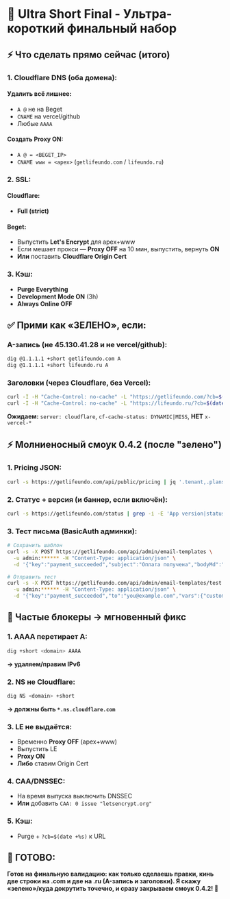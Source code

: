 # 🚀 Ultra Short Final - Ультра-короткий финальный набор

## **⚡ Что сделать прямо сейчас (итого)**

### **1. Cloudflare DNS (оба домена):**

#### **Удалить всё лишнее:**
- `A @` не на Beget
- `CNAME` на vercel/github
- Любые `AAAA`

#### **Создать Proxy ON:**
- `A @ = <BEGET_IP>`
- `CNAME www = <apex>` (`getlifeundo.com` / `lifeundo.ru`)

### **2. SSL:**

#### **Cloudflare:**
- **Full (strict)**

#### **Beget:**
- Выпустить **Let's Encrypt** для apex+www
- Если мешает прокси — **Proxy OFF** на 10 мин, выпустить, вернуть **ON**
- **Или** поставить **Cloudflare Origin Cert**

### **3. Кэш:**

- **Purge Everything**
- **Development Mode ON** (3h)
- **Always Online OFF**

## **✅ Прими как «ЗЕЛЕНО», если:**

### **A-запись (не 45.130.41.28 и не vercel/github):**
```bash
dig @1.1.1.1 +short getlifeundo.com A
dig @1.1.1.1 +short lifeundo.ru A
```

### **Заголовки (через Cloudflare, без Vercel):**
```bash
curl -I -H "Cache-Control: no-cache" -L "https://getlifeundo.com/?cb=$(date +%s)" | sed -n '1p;/^server:/Ip;/^cf-cache-status:/Ip;/^x-vercel/Ip'
curl -I -H "Cache-Control: no-cache" -L "https://lifeundo.ru/?cb=$(date +%s)"     | sed -n '1p;/^server:/Ip;/^cf-cache-status:/Ip;/^x-vercel/Ip'
```

**Ожидаем:** `server: cloudflare`, `cf-cache-status: DYNAMIC|MISS`, **НЕТ** `x-vercel-*`

## **⚡ Молниеносный смоук 0.4.2 (после "зелено")**

### **1. Pricing JSON:**
```bash
curl -s https://getlifeundo.com/api/public/pricing | jq '.tenant,.plans[0]'
```

### **2. Статус + версия (и баннер, если включён):**
```bash
curl -s https://getlifeundo.com/status | grep -i -E 'App version|status|banner'
```

### **3. Тест письма (BasicAuth админки):**
```bash
# Сохранить шаблон
curl -s -X POST https://getlifeundo.com/api/admin/email-templates \
  -u admin:****** -H "Content-Type: application/json" \
  -d '{"key":"payment_succeeded","subject":"Оплата получена","bodyMd":"**Спасибо, {{customer}}!** Платёж принят."}'

# Отправить тест
curl -s -X POST https://getlifeundo.com/api/admin/email-templates/test \
  -u admin:****** -H "Content-Type: application/json" \
  -d '{"key":"payment_succeeded","to":"you@example.com","vars":{"customer":"Иван"}}'
```

## **🚨 Частые блокеры → мгновенный фикс**

### **1. AAAA перетирает A:**
```bash
dig +short <domain> AAAA
```
**→ удаляем/правим IPv6**

### **2. NS не Cloudflare:**
```bash
dig NS <domain> +short
```
**→ должны быть `*.ns.cloudflare.com`**

### **3. LE не выдаётся:**
- Временно **Proxy OFF** (apex+www)
- Выпустить LE
- **Proxy ON**
- **Либо** ставим Origin Cert

### **4. CAA/DNSSEC:**
- На время выпуска выключить DNSSEC
- **Или** добавить `CAA: 0 issue "letsencrypt.org"`

### **5. Кэш:**
- Purge + `?cb=$(date +%s)` к URL

## **🎯 ГОТОВО:**

**Готов на финальную валидацию: как только сделаешь правки, кинь две строки на .com и две на .ru (A-запись и заголовки). Я скажу «зелено»/куда докрутить точечно, и сразу закрываем смоук 0.4.2! 🚀**

